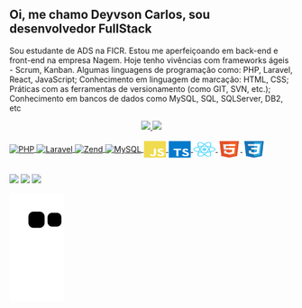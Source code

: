 ## Oi, me chamo Deyvson Carlos, sou desenvolvedor FullStack 

Sou estudante de ADS na FICR. Estou me aperfeiçoando em back-end e front-end na empresa Nagem.
Hoje tenho vivências com frameworks ágeis - Scrum, Kanban.
Algumas linguagens de programação como: PHP, Laravel, React, JavaScript;
Conhecimento em linguagem de marcação: HTML, CSS;
Práticas com as ferramentas de versionamento (como GIT, SVN, etc.);
Conhecimento em bancos de dados como MySQL, SQL, SQLServer, DB2, etc

<div align="center">
  <a href="https://github.com/deyvson-silva">
  <img height="42%" src="https://github-readme-stats.vercel.app/api?username=deyvson-silva&show_icons=true&theme=dracula"/>
  <img height="39%" src="https://github-readme-stats.vercel.app/api/top-langs/?username=deyvson-silva&layout=compact&theme=dracula"/>
</div>
<div style="display: inline_block"><br>
  <img align="center" alt="PHP" height="40" width="50" src="https://cdn.jsdelivr.net/gh/devicons/devicon/icons/php/php-original.svg" />
  <img align="center" alt="Laravel" height="30" width="40" src="https://cdn.jsdelivr.net/gh/devicons/devicon/icons/laravel/laravel-plain.svg" />
  <img align="center" alt="Zend" height="40" width="50" src="https://cdn.jsdelivr.net/gh/devicons/devicon/icons/zend/zend-plain.svg" />
  <img align="center" alt="MySQL" height="50" width="60" src="https://cdn.jsdelivr.net/gh/devicons/devicon/icons/mysql/mysql-original-wordmark.svg" />
  <img align="center" alt="Js" height="30" width="40" src="https://raw.githubusercontent.com/devicons/devicon/master/icons/javascript/javascript-plain.svg">
  <img align="center" alt="Ts" height="30" width="40" src="https://raw.githubusercontent.com/devicons/devicon/master/icons/typescript/typescript-plain.svg">
  <img align="center" alt="React" height="30" width="40" src="https://raw.githubusercontent.com/devicons/devicon/master/icons/react/react-original.svg">
  <img align="center" alt="HTML" height="30" width="40" src="https://raw.githubusercontent.com/devicons/devicon/master/icons/html5/html5-original.svg">
  <img align="center" alt="CSS" height="30" width="40" src="https://raw.githubusercontent.com/devicons/devicon/master/icons/css3/css3-original.svg">
</div>
  
  ##
 
<div> 
  <a href="https://instagram.com/dk_dayvson_" target="_blank"><img src="https://img.shields.io/badge/-Instagram-%23E4405F?style=for-the-badge&logo=instagram&logoColor=white" target="_blank"></a>
  <a href="https://www.linkedin.com/in/deyvson-carlos/" target="_blank"><img src="https://img.shields.io/badge/-LinkedIn-%230077B5?style=for-the-badge&logo=linkedin&logoColor=white" target="_blank"></a> 
  <a href = "mailto:deyvsoncarlos92@gmail.com"><img src="https://img.shields.io/badge/-Gmail-%23333?style=for-the-badge&logo=gmail&logoColor=white" target="_blank"></a>
 
  ![Snake animation](https://github.com/rafaballerini/rafaballerini/blob/output/github-contribution-grid-snake.svg)
 
</div>
